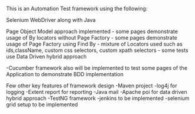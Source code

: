 This is an Automation Test framework using the following:

Selenium WebDriver along with Java

Page Object Model approach implemented
    - some pages demonstrate usage of By locators without Page Factory
    - some pages demonstrate usage of Page Factory using Find By
    - mixture of Locators used such as ids,className, custom css selectors, custom xpath selectors
    - some tests use Data Driven hybrid approach 
    

-Cucumber framework also will be implemented to test some pages of the Application to demonstrate BDD implementation

Few other key features of framework design
-Maven project
-log4j for logging
-Extent report for reporting
-Java mail 
-Apache poi for data driven hybrid approach
-TestNG framework
-jenkins to be implemented
-selenium grid setup to be implemented
